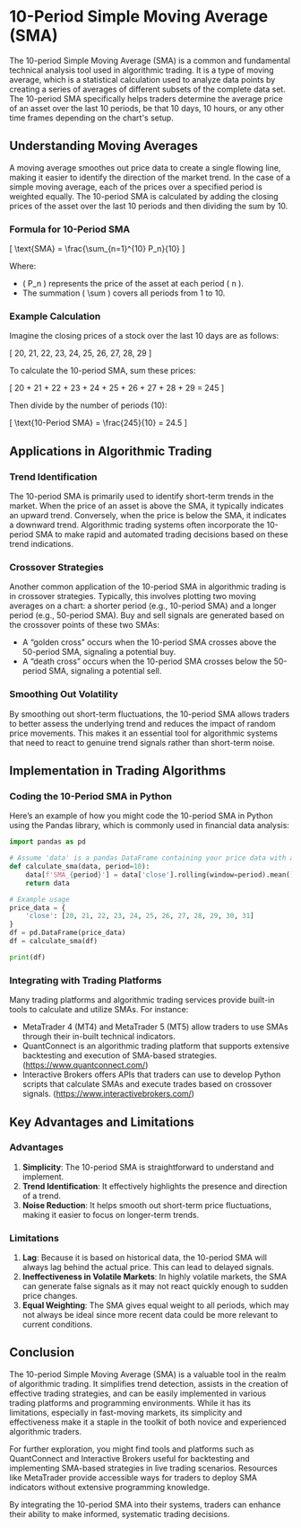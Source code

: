 # 10-Period Simple Moving Average (SMA)

The 10-period Simple Moving Average (SMA) is a common and fundamental technical analysis tool used in algorithmic trading. It is a type of moving average, which is a statistical calculation used to analyze data points by creating a series of averages of different subsets of the complete data set. The 10-period SMA specifically helps traders determine the average price of an asset over the last 10 periods, be that 10 days, 10 hours, or any other time frames depending on the chart's setup.

## Understanding Moving Averages

A moving average smoothes out price data to create a single flowing line, making it easier to identify the direction of the market trend. In the case of a simple moving average, each of the prices over a specified period is weighted equally. The 10-period SMA is calculated by adding the closing prices of the asset over the last 10 periods and then dividing the sum by 10.

### Formula for 10-Period SMA

\[ \text{SMA} = \frac{\sum_{n=1}^{10} P_n}{10} \]

Where:
- \( P_n \) represents the price of the asset at each period \( n \).
- The summation \( \sum \) covers all periods from 1 to 10.

### Example Calculation

Imagine the closing prices of a stock over the last 10 days are as follows:

\[ 20, 21, 22, 23, 24, 25, 26, 27, 28, 29 \]

To calculate the 10-period SMA, sum these prices:

\[ 20 + 21 + 22 + 23 + 24 + 25 + 26 + 27 + 28 + 29 = 245 \]

Then divide by the number of periods (10):

\[ \text{10-Period SMA} = \frac{245}{10} = 24.5 \]

## Applications in Algorithmic Trading

### Trend Identification

The 10-period SMA is primarily used to identify short-term trends in the market. When the price of an asset is above the SMA, it typically indicates an upward trend. Conversely, when the price is below the SMA, it indicates a downward trend. Algorithmic trading systems often incorporate the 10-period SMA to make rapid and automated trading decisions based on these trend indications.

### Crossover Strategies

Another common application of the 10-period SMA in algorithmic trading is in crossover strategies. Typically, this involves plotting two moving averages on a chart: a shorter period (e.g., 10-period SMA) and a longer period (e.g., 50-period SMA). Buy and sell signals are generated based on the crossover points of these two SMAs:
- A “golden cross” occurs when the 10-period SMA crosses above the 50-period SMA, signaling a potential buy.
- A “death cross” occurs when the 10-period SMA crosses below the 50-period SMA, signaling a potential sell.

### Smoothing Out Volatility

By smoothing out short-term fluctuations, the 10-period SMA allows traders to better assess the underlying trend and reduces the impact of random price movements. This makes it an essential tool for algorithmic systems that need to react to genuine trend signals rather than short-term noise.

## Implementation in Trading Algorithms

### Coding the 10-Period SMA in Python

Here’s an example of how you might code the 10-period SMA in Python using the Pandas library, which is commonly used in financial data analysis:

```python
import pandas as pd

# Assume 'data' is a pandas DataFrame containing your price data with a 'close' column
def calculate_sma(data, period=10):
    data[f'SMA_{period}'] = data['close'].rolling(window=period).mean()
    return data

# Example usage
price_data = {
    'close': [20, 21, 22, 23, 24, 25, 26, 27, 28, 29, 30, 31]
}
df = pd.DataFrame(price_data)
df = calculate_sma(df)

print(df)
```

### Integrating with Trading Platforms

Many trading platforms and algorithmic trading services provide built-in tools to calculate and utilize SMAs. For instance:

- MetaTrader 4 (MT4) and MetaTrader 5 (MT5) allow traders to use SMAs through their in-built technical indicators.
- QuantConnect is an algorithmic trading platform that supports extensive backtesting and execution of SMA-based strategies. (https://www.quantconnect.com/)
- Interactive Brokers offers APIs that traders can use to develop Python scripts that calculate SMAs and execute trades based on crossover signals. (https://www.interactivebrokers.com/)

## Key Advantages and Limitations

### Advantages

1. **Simplicity**: The 10-period SMA is straightforward to understand and implement.
2. **Trend Identification**: It effectively highlights the presence and direction of a trend.
3. **Noise Reduction**: It helps smooth out short-term price fluctuations, making it easier to focus on longer-term trends.

### Limitations

1. **Lag**: Because it is based on historical data, the 10-period SMA will always lag behind the actual price. This can lead to delayed signals.
2. **Ineffectiveness in Volatile Markets**: In highly volatile markets, the SMA can generate false signals as it may not react quickly enough to sudden price changes.
3. **Equal Weighting**: The SMA gives equal weight to all periods, which may not always be ideal since more recent data could be more relevant to current conditions.

## Conclusion

The 10-period Simple Moving Average (SMA) is a valuable tool in the realm of algorithmic trading. It simplifies trend detection, assists in the creation of effective trading strategies, and can be easily implemented in various trading platforms and programming environments. While it has its limitations, especially in fast-moving markets, its simplicity and effectiveness make it a staple in the toolkit of both novice and experienced algorithmic traders.

For further exploration, you might find tools and platforms such as QuantConnect and Interactive Brokers useful for backtesting and implementing SMA-based strategies in live trading scenarios. Resources like MetaTrader provide accessible ways for traders to deploy SMA indicators without extensive programming knowledge. 

By integrating the 10-period SMA into their systems, traders can enhance their ability to make informed, systematic trading decisions.
